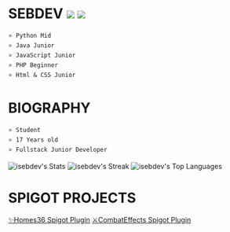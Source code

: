 # SEBDEV ![](https://www.countryflagicons.com/FLAT/24/AR.png) ![](https://www.countryflagicons.com/FLAT/24/UY.png)

```
⭐ Python Mid
⭐ Java Junior 
⭐ JavaScript Junior
⭐ PHP Beginner
⭐ Html & CSS Junior
```

# BIOGRAPHY
```
⭐ Student
⭐ 17 Years old
⭐ Fullstack Junior Developer
```

![isebdev's Stats](https://github-readme-stats.vercel.app/api?username=isebdev&theme=vue-dark&show_icons=true&hide_border=true&count_private=true)
![isebdev's Streak](https://github-readme-streak-stats.herokuapp.com/?user=isebdev&theme=vue-dark&hide_border=true)
![isebdev's Top Languages](https://github-readme-stats.vercel.app/api/top-langs/?username=isebdev&theme=vue-dark&show_icons=true&hide_border=true&layout=compact)

# SPIGOT PROJECTS

[✨Homes36 Spigot Plugin](https://www.spigotmc.org/resources/plugin.103207/)
[⚔CombatEffects Spigot Plugin](https://www.spigotmc.org/resources/plugin.105674/)

